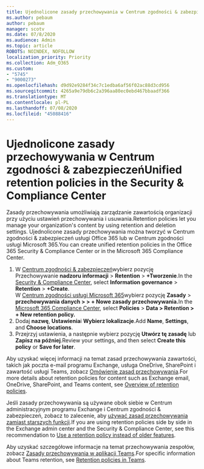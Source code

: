 ```yaml
---
title: Ujednolicone zasady przechowywania w Centrum zgodności & zabezpieczeń
ms.author: pebaum
author: pebaum
manager: scotv
ms.date: 07/8/2020
ms.audience: Admin
ms.topic: article
ROBOTS: NOINDEX, NOFOLLOW
localization_priority: Priority
ms.collection: Adm_O365
ms.custom:
- "5745"
- "9000273"
ms.openlocfilehash: d9d92e9284f34c7c1edba6af56f02ac88d3cd956
ms.sourcegitcommit: 4265a9e79db6c2a396aa80ec0ebd467bbaadf366
ms.translationtype: MT
ms.contentlocale: pl-PL
ms.lasthandoff: 07/08/2020
ms.locfileid: "45088416"
---
```

# <a name="unified-retention-policies-in-the-security--compliance-center"></a><span data-ttu-id="ad960-102">Ujednolicone zasady przechowywania w Centrum zgodności & zabezpieczeń</span><span class="sxs-lookup"><span data-stu-id="ad960-102">Unified retention policies in the Security & Compliance Center</span></span>

<span data-ttu-id="ad960-103">Zasady przechowywania umożliwiają zarządzanie zawartością organizacji przy użyciu ustawień przechowywania i usuwania.</span><span class="sxs-lookup"><span data-stu-id="ad960-103">Retention policies let you manage your organization's content by using retention and deletion settings.</span></span> <span data-ttu-id="ad960-104">Ujednolicone zasady przechowywania można tworzyć w Centrum zgodności & zabezpieczeń usługi Office 365 lub w Centrum zgodności usługi Microsoft 365.</span><span class="sxs-lookup"><span data-stu-id="ad960-104">You can create unified retention policies in the Office 365 Security & Compliance Center or in the Microsoft 365 Compliance Center.</span></span> 

1. <span data-ttu-id="ad960-105">W [Centrum zgodności & zabezpieczeń](https://go.microsoft.com/fwlink/p/?linkid=2077143)wybierz pozycję Przechowywanie **nadzoru informacji**  >  **Retention**  >  **+Tworzenie**.</span><span class="sxs-lookup"><span data-stu-id="ad960-105">In the [Security & Compliance Center](https://go.microsoft.com/fwlink/p/?linkid=2077143), select **Information governance** > **Retention** > **+Create**.</span></span> <br/>
    <span data-ttu-id="ad960-106">W [Centrum zgodności usługi Microsoft 365](https://go.microsoft.com/fwlink/p/?linkid=2077149)wybierz pozycję **Zasady**  >  **przechowywania danych > > + Nowe zasady przechowywania.**</span><span class="sxs-lookup"><span data-stu-id="ad960-106">In the [Microsoft 365 Compliance Center](https://go.microsoft.com/fwlink/p/?linkid=2077149), select **Policies** > **Data > Retention > + New retention policy.**</span></span>
2. <span data-ttu-id="ad960-107">Dodaj **nazwę**, **Ustawienia**i **Wybierz lokalizacje**.</span><span class="sxs-lookup"><span data-stu-id="ad960-107">Add **Name**, **Settings**, and **Choose locations**.</span></span>
3. <span data-ttu-id="ad960-108">Przejrzyj ustawienia, a następnie wybierz pozycję **Utwórz tę zasadę** lub **Zapisz na później**.</span><span class="sxs-lookup"><span data-stu-id="ad960-108">Review your settings, and then select **Create this policy** or **Save for later**.</span></span>  
      
<span data-ttu-id="ad960-109">Aby uzyskać więcej informacji na temat zasad przechowywania zawartości, takich jak poczta e-mail programu Exchange, usługa OneDrive, SharePoint i zawartość usługi Teams, zobacz [Omówienie zasad przechowywania](https://go.microsoft.com/fwlink/?linkid=2127785).</span><span class="sxs-lookup"><span data-stu-id="ad960-109">For more details about retention policies for content such as Exchange email, OneDrive, SharePoint, and Teams content, see [Overview of retention policies](https://go.microsoft.com/fwlink/?linkid=2127785).</span></span>  
    
<span data-ttu-id="ad960-110">Jeśli zasady przechowywania są używane obok siebie w Centrum administracyjnym programu Exchange i Centrum zgodności & zabezpieczeń, zobacz to zalecenie, aby [używać zasad przechowywania zamiast starszych funkcji](https://docs.microsoft.com/microsoft-365/compliance/retention-policies?view=o365-worldwide#use-a-retention-policy-instead-of-older-features).</span><span class="sxs-lookup"><span data-stu-id="ad960-110">If you are using retention policies side by side in the Exchange admin center and the Security & Compliance Center, see this recommendation to [Use a retention policy instead of older features](https://docs.microsoft.com/microsoft-365/compliance/retention-policies?view=o365-worldwide#use-a-retention-policy-instead-of-older-features).</span></span>  
    
<span data-ttu-id="ad960-111">Aby uzyskać szczegółowe informacje na temat przechowywania zespołów, zobacz [Zasady przechowywania w aplikacji Teams](https://docs.microsoft.com/microsoftteams/retention-policies).</span><span class="sxs-lookup"><span data-stu-id="ad960-111">For specific information about Teams retention, see [Retention policies in Teams](https://docs.microsoft.com/microsoftteams/retention-policies).</span></span>